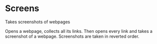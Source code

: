 # Screens
Takes screenshots of webpages

Opens a webpage, collects all its links. Then opens every link and takes a screenshot of a webpage.
Screenshots are taken in reverted order.
